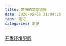 ```yaml
---
title: 常用的文章链接
date: 2020-05-06 21:04:25
tags: 笔记
categories: 笔记
---
```


[开发环境配置](https://zhuanlan.zhihu.com/p/112963342) 